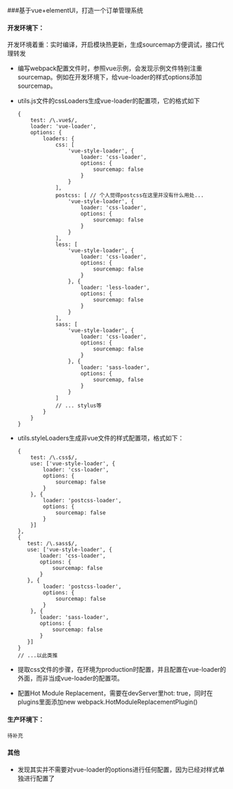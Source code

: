###基于vue+elementUI，打造一个订单管理系统

#### 开发环境下：
开发环境着重：实时编译，开启模块热更新，生成sourcemap方便调试，接口代理转发

- 编写webpack配置文件时，参照vue示例，会发现示例文件特别注重sourcemap。例如在开发环境下，给vue-loader的样式options添加sourcemap。

- utils.js文件的cssLoaders生成vue-loader的配置项，它的格式如下
    ```
    {
        test: /\.vue$/,
        loader: 'vue-loader',
        options: {
            loaders: {
                css: [
                    'vue-style-loader', {
                        loader: 'css-loader',
                        options: {
                            sourcemap: false
                        }
                    }
                ],
                postcss: [ // 个人觉得postcss在这里并没有什么用处...
                    'vue-style-loader', {
                        loader: 'css-loader',
                        options: {
                            sourcemap: false
                        }
                    }
                ],
                less: [
                    'vue-style-loader', {
                        loader: 'css-loader',
                        options: {
                            sourcemap: false
                        }
                    }, {
                        loader: 'less-loader',
                        options: {
                            sourcemap: false
                        }
                    }
                ],
                sass: [
                    'vue-style-loader', {
                        loader: 'css-loader',
                        options: {
                            sourcemap: false
                        }
                    }, {
                        loader: 'sass-loader',
                        options: {
                            sourcemap, false
                        }
                    }
                ]
                // ... stylus等
            }
        }
    }
    ```

- utils.styleLoaders生成非vue文件的样式配置项，格式如下：
    ```
    {
        test: /\.css$/,
        use: ['vue-style-loader', {
            loader: 'css-loader',
            options: {
                sourcemap: false
            }
        }, {
            loader: 'postcss-loader',
            options: {
                sourcemap: false
            }
        }]
    },
    {
       test: /\.sass$/,
       use: ['vue-style-loader', {
           loader: 'css-loader',
           options: {
               sourcemap: false
           }
       }, {
            loader: 'postcss-loader',
            options: {
                sourcemap: false
            }
        }, {
           loader: 'sass-loader',
           options: {
               sourcemap: false
           }
       }] 
    }
    // ...以此类推
    ```
- 提取css文件的步骤，在环境为production时配置，并且配置在vue-loader的外面，而非当成vue-loader的配置项。

- 配置Hot Module Replacement，需要在devServer里hot: true，同时在plugins里面添加new webpack.HotModuleReplacementPlugin()

#### 生产环境下：
    待补充


#### 其他
- 发现其实并不需要对vue-loader的options进行任何配置，因为已经对样式单独进行配置了